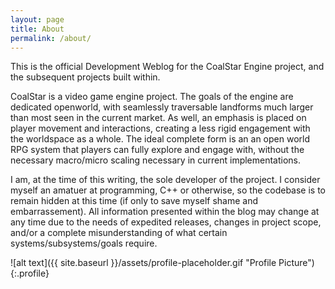 ```yaml
---
layout: page
title: About
permalink: /about/
---
```



This is the official Development Weblog for the CoalStar Engine project, and the subsequent projects built within.

CoalStar is a video game engine project. The goals of the engine are dedicated openworld, with seamlessly traversable landforms much larger than most seen in the current market. As well, an emphasis is placed on player movement and interactions, creating a less rigid engagement with the worldspace as a whole. The ideal complete form is an an open world RPG system that players can fully explore and engage with, without the necessary macro/micro scaling necessary in current implementations.

I am, at the time of this writing, the sole developer of the project. I consider myself an amatuer at programming, C++ or otherwise, so the codebase is to remain hidden at this time (if only to save myself shame and embarrassement). All information presented within the blog may change at any time due to the needs of expedited releases, changes in project scope, and/or a complete misunderstanding of what certain systems/subsystems/goals require. 

![alt text]({{ site.baseurl }}/assets/profile-placeholder.gif "Profile Picture"){:.profile}
